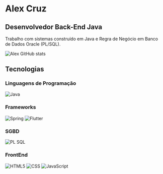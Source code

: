 # Alex Cruz

## Desenvolvedor Back-End Java
Trabalho com sistemas construído em Java e Regra de Negócio em Banco de Dados Oracle (PL/SQL). 

![Alex GitHub stats](https://github-readme-stats.vercel.app/api?username=AlexCruz-coder&show_icons=true&theme=radical)

## Tecnologias

### Linguagens de Programação
<div style="display: inline_block">
    <img align="center" alt="Java" src="https://img.shields.io/badge/Java-ED8B00?style=for-the-badge&logo=java&logoColor=white"/>
</div>

### Frameworks
<div>
    <img align="center" alt="Spring" src="https://img.shields.io/badge/Spring-6DB33F?style=for-the-badge&logo=spring&logoColor=white"/>
    <img align="center" alt="Flutter" src="https://img.shields.io/badge/Flutter-02569B?style=for-the-badge&logo=flutter&logoColor=white"/>
</div>

### SGBD
<div style="display: inline_block">
    <img align="center" alt="PL SQL" src="https://img.shields.io/badge/Oracle-F80000?style=for-the-badge&logo=oracle&logoColor=black"/>
</div>

### FrontEnd
<div style="display: inline_block">
    <img align="center" alt="HTML5" src="https://img.shields.io/badge/HTML-239120?style=for-the-badge&logo=html5&logoColor=white"/>
    <img align="center" alt="CSS" src="https://img.shields.io/badge/CSS-239120?&style=for-the-badge&logo=css3&logoColor=white"/>
    <img align="center" alt="JavaScript" src="https://img.shields.io/badge/JavaScript-F7DF1E?style=for-the-badge&logo=javascript&logoColor=black"/>
</div>


